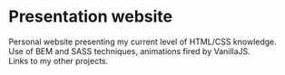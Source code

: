 # Presentation website  
Personal website presenting my current level of HTML/CSS knowledge.  
Use of BEM and SASS techniques, animations fired by VanillaJS.  
Links to my other projects.
